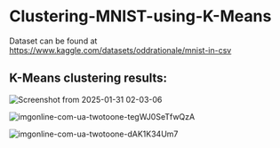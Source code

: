 # Clustering-MNIST-using-K-Means
Dataset can be found at https://www.kaggle.com/datasets/oddrationale/mnist-in-csv

## K-Means clustering results:

![Screenshot from 2025-01-31 02-03-06](https://github.com/user-attachments/assets/ea9525ea-47d0-4b95-9c48-3b2abbb451a3)

![imgonline-com-ua-twotoone-tegWJ0SeTfwQzA](https://github.com/user-attachments/assets/dc565d89-a904-4149-871b-5557b1e91237)

![imgonline-com-ua-twotoone-dAK1K34Um7](https://github.com/user-attachments/assets/2dce69cd-bd14-46ff-a5b6-12955753a8d9)





